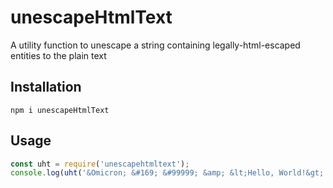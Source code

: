 unescapeHtmlText
==========

A utility function to unescape a string containing legally-html-escaped entities to the plain text

## Installation

```
npm i unescapeHtmlText
```

## Usage
```javascript
const uht = require('unescapehtmltext');
console.log(uht('&Omicron; &#169; &#99999; &amp; &lt;Hello, World!&gt;'));
